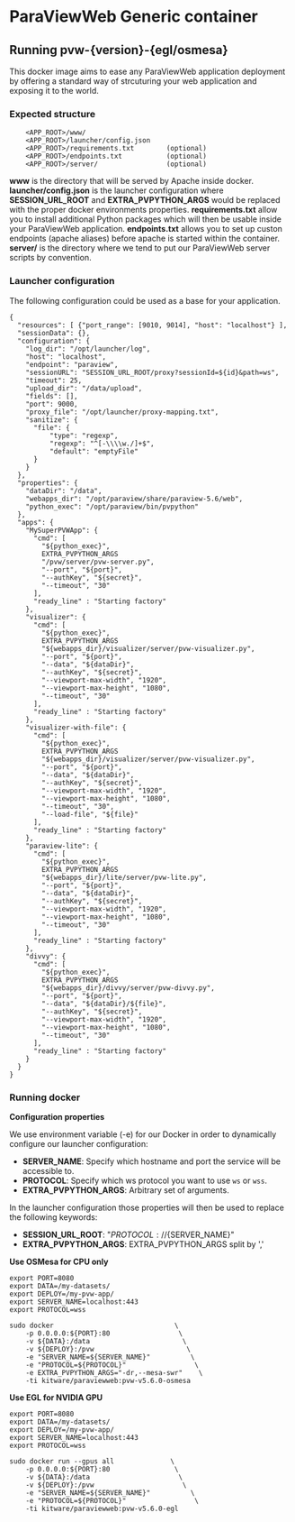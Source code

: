 # ParaViewWeb Generic container

## Running pvw-{version}-{egl/osmesa}

This docker image aims to ease any ParaViewWeb application deployment by offering a standard way of strcuturing your web application and exposing it to the world.

### Expected structure

```
    <APP_ROOT>/www/
    <APP_ROOT>/launcher/config.json
    <APP_ROOT>/requirements.txt        (optional)
    <APP_ROOT>/endpoints.txt           (optional)
    <APP_ROOT>/server/                 (optional)
```

__www__ is the directory that will be served by Apache inside docker.
__launcher/config.json__ is the launcher configuration where __SESSION_URL_ROOT__ and __EXTRA_PVPYTHON_ARGS__ would be replaced with the proper docker environments properties.
__requirements.txt__ allow you to install additional Python packages which will then be usable inside your ParaViewWeb application.
__endpoints.txt__ allows you to set up custon endpoints (apache aliases) before apache is started within the container.
__server/__ is the directory where we tend to put our ParaViewWeb server scripts by convention.

### Launcher configuration

The following configuration could be used as a base for your application.

```
{
  "resources": [ {"port_range": [9010, 9014], "host": "localhost"} ],
  "sessionData": {},
  "configuration": {
    "log_dir": "/opt/launcher/log",
    "host": "localhost",
    "endpoint": "paraview",
    "sessionURL": "SESSION_URL_ROOT/proxy?sessionId=${id}&path=ws",
    "timeout": 25,
    "upload_dir": "/data/upload",
    "fields": [],
    "port": 9000,
    "proxy_file": "/opt/launcher/proxy-mapping.txt",
    "sanitize": {
      "file": {
          "type": "regexp",
          "regexp": "^[-\\\\w./]+$",
          "default": "emptyFile"
      }
    }
  },
  "properties": {
    "dataDir": "/data",
    "webapps_dir": "/opt/paraview/share/paraview-5.6/web",
    "python_exec": "/opt/paraview/bin/pvpython"
  },
  "apps": {
    "MySuperPVWApp": {
      "cmd": [
        "${python_exec}",
        EXTRA_PVPYTHON_ARGS
        "/pvw/server/pvw-server.py",
        "--port", "${port}",
        "--authKey", "${secret}",
        "--timeout", "30"
      ],
      "ready_line" : "Starting factory"
    },
    "visualizer": {
      "cmd": [
        "${python_exec}",
        EXTRA_PVPYTHON_ARGS
        "${webapps_dir}/visualizer/server/pvw-visualizer.py",
        "--port", "${port}",
        "--data", "${dataDir}",
        "--authKey", "${secret}",
        "--viewport-max-width", "1920",
        "--viewport-max-height", "1080",
        "--timeout", "30"
      ],
      "ready_line" : "Starting factory"
    },
    "visualizer-with-file": {
      "cmd": [
        "${python_exec}",
        EXTRA_PVPYTHON_ARGS
        "${webapps_dir}/visualizer/server/pvw-visualizer.py",
        "--port", "${port}",
        "--data", "${dataDir}",
        "--authKey", "${secret}",
        "--viewport-max-width", "1920",
        "--viewport-max-height", "1080",
        "--timeout", "30",
        "--load-file", "${file}"
      ],
      "ready_line" : "Starting factory"
    },
    "paraview-lite": {
      "cmd": [
        "${python_exec}",
        EXTRA_PVPYTHON_ARGS
        "${webapps_dir}/lite/server/pvw-lite.py",
        "--port", "${port}",
        "--data", "${dataDir}",
        "--authKey", "${secret}",
        "--viewport-max-width", "1920",
        "--viewport-max-height", "1080",
        "--timeout", "30"
      ],
      "ready_line" : "Starting factory"
    },
    "divvy": {
      "cmd": [
        "${python_exec}",
        EXTRA_PVPYTHON_ARGS
        "${webapps_dir}/divvy/server/pvw-divvy.py",
        "--port", "${port}",
        "--data", "${dataDir}/${file}",
        "--authKey", "${secret}",
        "--viewport-max-width", "1920",
        "--viewport-max-height", "1080",
        "--timeout", "30"
      ],
      "ready_line" : "Starting factory"
    }
  }
}
```

### Running docker

__Configuration properties__

We use environment variable (-e) for our Docker in order to dynamically configure our launcher configuration:

- __SERVER_NAME__: Specify which hostname and port the service will be accessible to. 
- __PROTOCOL__: Specify which ws protocol you want to use `ws` or `wss`.
- __EXTRA_PVPYTHON_ARGS__: Arbitrary set of arguments.


In the launcher configuration those properties will then be used to replace the following keywords:

- __SESSION_URL_ROOT__: "${PROTOCOL}://${SERVER_NAME}"
- __EXTRA_PVPYTHON_ARGS__: EXTRA_PVPYTHON_ARGS split by ','


__Use OSMesa for CPU only__

```
export PORT=8080
export DATA=/my-datasets/
export DEPLOY=/my-pvw-app/
export SERVER_NAME=localhost:443
export PROTOCOL=wss

sudo docker                              \
    -p 0.0.0.0:${PORT}:80                 \
    -v ${DATA}:/data                       \
    -v ${DEPLOY}:/pvw                       \
    -e "SERVER_NAME=${SERVER_NAME}"          \
    -e "PROTOCOL=${PROTOCOL}"                 \
    -e EXTRA_PVPYTHON_ARGS="-dr,--mesa-swr"    \
    -ti kitware/paraviewweb:pvw-v5.6.0-osmesa
```

__Use EGL for NVIDIA GPU__

```
export PORT=8080
export DATA=/my-datasets/
export DEPLOY=/my-pvw-app/
export SERVER_NAME=localhost:443
export PROTOCOL=wss

sudo docker run --gpus all              \
    -p 0.0.0.0:${PORT}:80                \
    -v ${DATA}:/data                      \
    -v ${DEPLOY}:/pvw                      \
    -e "SERVER_NAME=${SERVER_NAME}"          \
    -e "PROTOCOL=${PROTOCOL}"                 \
    -ti kitware/paraviewweb:pvw-v5.6.0-egl
```
